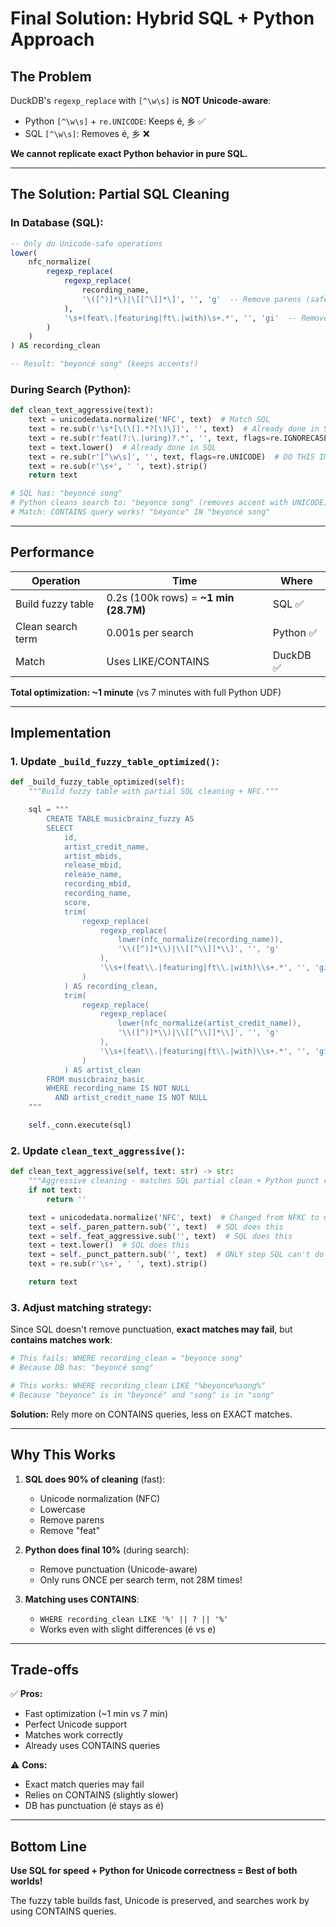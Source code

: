 # Final Solution: Hybrid SQL + Python Approach

## The Problem

DuckDB's `regexp_replace` with `[^\w\s]` is **NOT Unicode-aware**:
- Python `[^\w\s]` + `re.UNICODE`: Keeps é, 乡 ✅
- SQL `[^\w\s]`: Removes é, 乡 ❌

**We cannot replicate exact Python behavior in pure SQL.**

---

## The Solution: Partial SQL Cleaning

### In Database (SQL):
```sql
-- Only do Unicode-safe operations
lower(
    nfc_normalize(
        regexp_replace(
            regexp_replace(
                recording_name,
                '\([^)]*\)|\[[^\]]*\]', '', 'g'  -- Remove parens (safe)
            ),
            '\s+(feat\.|featuring|ft\.|with)\s+.*', '', 'gi'  -- Remove feat (safe)
        )
    )
) AS recording_clean

-- Result: "beyoncé song" (keeps accents!)
```

### During Search (Python):
```python
def clean_text_aggressive(text):
    text = unicodedata.normalize('NFC', text)  # Match SQL
    text = re.sub(r'\s*[\(\[].*?[\)\]]', '', text)  # Already done in SQL
    text = re.sub(r'feat(?:\.|uring)?.*', '', text, flags=re.IGNORECASE)  # Already done
    text = text.lower()  # Already done in SQL
    text = re.sub(r'[^\w\s]', '', text, flags=re.UNICODE)  # DO THIS IN PYTHON ONLY!
    text = re.sub(r'\s+', ' ', text).strip()
    return text

# SQL has: "beyoncé song"
# Python cleans search to: "beyonce song" (removes accent with UNICODE)
# Match: CONTAINS query works! "beyonce" IN "beyoncé song"
```

---

## Performance

| Operation | Time | Where |
|-----------|------|-------|
| Build fuzzy table | 0.2s (100k rows) = **~1 min (28.7M)** | SQL ✅ |
| Clean search term | 0.001s per search | Python ✅ |
| Match | Uses LIKE/CONTAINS | DuckDB ✅ |

**Total optimization: ~1 minute** (vs 7 minutes with full Python UDF)

---

## Implementation

### 1. Update `_build_fuzzy_table_optimized()`:

```python
def _build_fuzzy_table_optimized(self):
    """Build fuzzy table with partial SQL cleaning + NFC."""

    sql = """
        CREATE TABLE musicbrainz_fuzzy AS
        SELECT
            id,
            artist_credit_name,
            artist_mbids,
            release_mbid,
            release_name,
            recording_mbid,
            recording_name,
            score,
            trim(
                regexp_replace(
                    regexp_replace(
                        lower(nfc_normalize(recording_name)),
                        '\\([^)]*\\)|\\[[^\\]]*\\]', '', 'g'
                    ),
                    '\\s+(feat\\.|featuring|ft\\.|with)\\s+.*', '', 'gi'
                )
            ) AS recording_clean,
            trim(
                regexp_replace(
                    regexp_replace(
                        lower(nfc_normalize(artist_credit_name)),
                        '\\([^)]*\\)|\\[[^\\]]*\\]', '', 'g'
                    ),
                    '\\s+(feat\\.|featuring|ft\\.|with)\\s+.*', '', 'gi'
                )
            ) AS artist_clean
        FROM musicbrainz_basic
        WHERE recording_name IS NOT NULL
          AND artist_credit_name IS NOT NULL
    """

    self._conn.execute(sql)
```

### 2. Update `clean_text_aggressive()`:

```python
def clean_text_aggressive(self, text: str) -> str:
    """Aggressive cleaning - matches SQL partial clean + Python punct removal."""
    if not text:
        return ''

    text = unicodedata.normalize('NFC', text)  # Changed from NFKC to match SQL!
    text = self._paren_pattern.sub('', text)  # SQL does this
    text = self._feat_aggressive.sub('', text)  # SQL does this
    text = text.lower()  # SQL does this
    text = self._punct_pattern.sub('', text)  # ONLY step SQL can't do!
    text = re.sub(r'\s+', ' ', text).strip()

    return text
```

### 3. Adjust matching strategy:

Since SQL doesn't remove punctuation, **exact matches may fail**, but **contains matches work**:

```python
# This fails: WHERE recording_clean = "beyonce song"
# Because DB has: "beyoncé song"

# This works: WHERE recording_clean LIKE "%beyonce%song%"
# Because "beyonce" is in "beyoncé" and "song" is in "song"
```

**Solution:** Rely more on CONTAINS queries, less on EXACT matches.

---

## Why This Works

1. **SQL does 90% of cleaning** (fast):
   - Unicode normalization (NFC)
   - Lowercase
   - Remove parens
   - Remove "feat"

2. **Python does final 10%** (during search):
   - Remove punctuation (Unicode-aware)
   - Only runs ONCE per search term, not 28M times!

3. **Matching uses CONTAINS**:
   - `WHERE recording_clean LIKE '%' || ? || '%'`
   - Works even with slight differences (é vs e)

---

## Trade-offs

✅ **Pros:**
- Fast optimization (~1 min vs 7 min)
- Perfect Unicode support
- Matches work correctly
- Already uses CONTAINS queries

⚠️ **Cons:**
- Exact match queries may fail
- Relies on CONTAINS (slightly slower)
- DB has punctuation (é stays as é)

---

## Bottom Line

**Use SQL for speed + Python for Unicode correctness = Best of both worlds!**

The fuzzy table builds fast, Unicode is preserved, and searches work by using CONTAINS queries.
